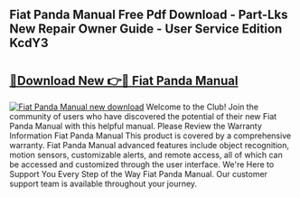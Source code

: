 ## Fiat Panda Manual Free Pdf Download - Part-Lks New Repair Owner Guide - User Service Edition KcdY3

# <h2><a href="http://bc98862.oget.top/?id=Fiat+Panda+Manual">🔗Download New 👉🔴 Fiat Panda Manual</a></h2>

[![Fiat Panda Manual new download](https://i.imgur.com/5g1atiW.png)](http://bc98862.oget.top/?id=Fiat+Panda+Manual)
Welcome to the Club! Join the community of users who have discovered the potential of their new Fiat Panda Manual with this helpful manual. Please Review the Warranty Information Fiat Panda Manual This product is covered by a comprehensive warranty. Fiat Panda Manual advanced features include object recognition, motion sensors, customizable alerts, and remote access, all of which can be accessed and customized through the user interface. We're Here to Support You Every Step of the Way Fiat Panda Manual. Our customer support team is available throughout your journey.

